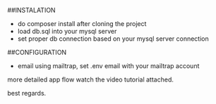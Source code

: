 ##INSTALATION
- do composer install after cloning the project
- load db.sql into your mysql server
- set proper db connection based on your mysql server connection

##CONFIGURATION
- email using mailtrap, set .env email with your mailtrap account

more detailed app flow watch the video tutorial attached.

best regards.